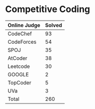 # Competitive Coding
|Online Judge|Solved|
|------ | ------|
|CodeChef | 93 |  
|CodeForces | 54 |  
|SPOJ | 35 |  
|AtCoder | 38 |  
|Leetcode | 30 |  
|GOOGLE | 2 |  
|TopCoder | 5 |  
|UVa | 3 |  
|Total | 260 |